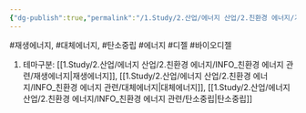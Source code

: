 ```yaml
---
{"dg-publish":true,"permalink":"/1.Study/2.산업/에너지 산업/2.친환경 에너지/기타 친환경/바이오 디젤/","created":"2024-11-20T21:02:28.574+09:00","updated":"2025-06-03T20:07:21.088+09:00"}
---
```


#재생에너지, #대체에너지, #탄소중립 #에너지 #디젤 #바이오디젤 


1. 테마구분: [[1.Study/2.산업/에너지 산업/2.친환경 에너지/INFO_친환경 에너지 관련/재생에너지\|재생에너지]], [[1.Study/2.산업/에너지 산업/2.친환경 에너지/INFO_친환경 에너지 관련/대체에너지\|대체에너지]], [[1.Study/2.산업/에너지 산업/2.친환경 에너지/INFO_친환경 에너지 관련/탄소중립\|탄소중립]]